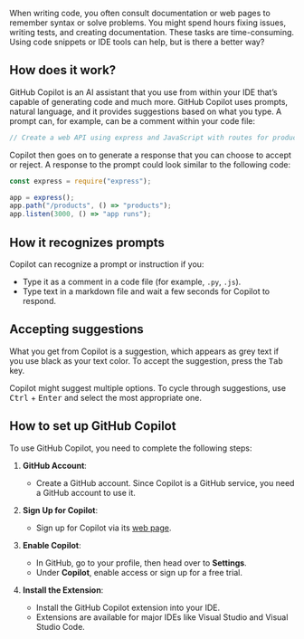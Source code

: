 When writing code, you often consult documentation or web pages to remember syntax or solve problems. You might spend hours fixing issues, writing tests, and creating documentation. These tasks are time-consuming. Using code snippets or IDE tools can help, but is there a better way?

## How does it work?

GitHub Copilot is an AI assistant that you use from within your IDE that’s capable of generating code and much more. GitHub Copilot uses prompts, natural language, and it provides suggestions based on what you type. A prompt can, for example, can be a comment within your code file:

```javascript
// Create a web API using express and JavaScript with routes for products and customers
```

Copilot then goes on to generate a response that you can choose to accept or reject. A response to the prompt could look similar to the following code:

```javascript
const express = require("express");

app = express();
app.path("/products", () => "products");
app.listen(3000, () => "app runs");
```

## How it recognizes prompts

Copilot can recognize a prompt or instruction if you:

- Type it as a comment in a code file (for example, `.py`, `.js`).
- Type text in a markdown file and wait a few seconds for Copilot to respond.

## Accepting suggestions

What you get from Copilot is a suggestion, which appears as grey text if you use black as your text color. To accept the suggestion, press the <kbd>Tab</kbd> key.

Copilot might suggest multiple options. To cycle through suggestions, use <kbd>Ctrl</kbd> + <kbd>Enter</kbd> and select the most appropriate one.

## How to set up GitHub Copilot

To use GitHub Copilot, you need to complete the following steps:

1. **GitHub Account**: 
   - Create a GitHub account. Since Copilot is a GitHub service, you need a GitHub account to use it.

2. **Sign Up for Copilot**: 
   - Sign up for Copilot via its [web page](https://copilot.github.com/).

3. **Enable Copilot**:
   - In GitHub, go to your profile, then head over to **Settings**.
   - Under **Copilot**, enable access or sign up for a free trial.

4. **Install the Extension**:
   - Install the GitHub Copilot extension into your IDE.
   - Extensions are available for major IDEs like Visual Studio and Visual Studio Code.